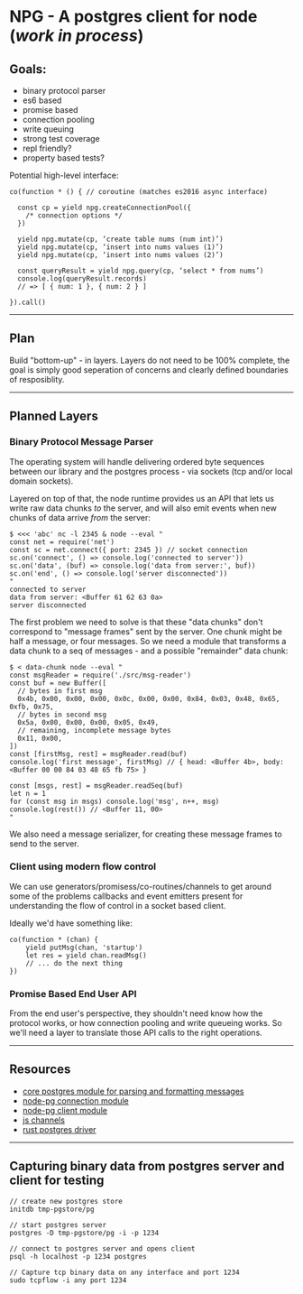 # NPG - A postgres client for node (_work in process_)

## Goals:

* binary protocol parser
* es6 based
* promise based
* connection pooling
* write queuing
* strong test coverage
* repl friendly?
* property based tests?

Potential high-level interface:

```
co(function * () { // coroutine (matches es2016 async interface)

  const cp = yield npg.createConnectionPool({
    /* connection options */
  })

  yield npg.mutate(cp, ‘create table nums (num int)’)
  yield npg.mutate(cp, ‘insert into nums values (1)’)
  yield npg.mutate(cp, ‘insert into nums values (2)’)

  const queryResult = yield npg.query(cp, ‘select * from nums’)
  console.log(queryResult.records)
  // => [ { num: 1 }, { num: 2 } ]

}).call()
```

---

## Plan

Build "bottom-up" - in layers. Layers do not need to be 100% complete, the goal is simply good seperation of concerns and clearly defined boundaries of resposiblity.

---

## Planned Layers

### Binary Protocol Message Parser

The operating system will handle delivering ordered byte sequences between our library and the postgres process - via sockets (tcp and/or local domain sockets). 

Layered on top of that, the node runtime provides us an API that lets us write raw data chunks _to_ the server, and will also emit events when new chunks of data arrive _from_ the server:

```
$ <<< 'abc' nc -l 2345 & node --eval "
const net = require('net')
const sc = net.connect({ port: 2345 }) // socket connection
sc.on('connect', () => console.log('connected to server'))
sc.on('data', (buf) => console.log('data from server:', buf))
sc.on('end', () => console.log('server disconnected'))
"
connected to server
data from server: <Buffer 61 62 63 0a>
server disconnected
```

The first problem we need to solve is that these "data chunks" don't correspond to "message frames" sent by the server. One chunk might be half a message, or four messages. So we need a module that transforms a data chunk to a seq of messages - and a possible "remainder" data chunk:

```
$ < data-chunk node --eval "
const msgReader = require('./src/msg-reader')
const buf = new Buffer([
  // bytes in first msg
  0x4b, 0x00, 0x00, 0x00, 0x0c, 0x00, 0x00, 0x84, 0x03, 0x48, 0x65, 0xfb, 0x75, 
  // bytes in second msg
  0x5a, 0x00, 0x00, 0x00, 0x05, 0x49,
  // remaining, incomplete message bytes
  0x11, 0x00, 
])
const [firstMsg, rest] = msgReader.read(buf)
console.log('first message', firstMsg) // { head: <Buffer 4b>, body: <Buffer 00 00 84 03 48 65 fb 75> }

const [msgs, rest] = msgReader.readSeq(buf)
let n = 1
for (const msg in msgs) console.log('msg', n++, msg)
console.log(rest()) // <Buffer 11, 00>
"
```

We also need a message serializer, for creating these message frames to send to the server.

### Client using modern flow control

We can use generators/promisess/co-routines/channels to get around some of the problems callbacks and event emitters present for understanding the flow of control in a socket based client.

Ideally we'd have something like:

```
co(function * (chan) {
    yield putMsg(chan, 'startup')
    let res = yield chan.readMsg()
    // ... do the next thing
})
```

### Promise Based End User API

From the end user's perspective, they shouldn't need know how the protocol works, or how connection pooling and write queueing works. So we'll need a layer to translate those API calls to the right operations.

---

## Resources

* [core postgres module for parsing and formatting messages](https://github.com/postgres/postgres/blob/71fc49dfe1d99bd83cd99c2e7a39f93e07d19310/src/backend/libpq/pqformat.c)
* [node-pg connection module](https://github.com/brianc/node-postgres/blob/master/lib/connection.js)
* [node-pg client module](https://github.com/brianc/node-postgres/blob/master/lib/client.js)
* [js channels](https://github.com/ubolonton/js-csp/blob/master/doc/basic.md)
* [rust postgres driver](https://github.com/sfackler/rust-postgres/blob/master/src/lib.rs)

---

## Capturing binary data from postgres server and client for testing

```
// create new postgres store
initdb tmp-pgstore/pg

// start postgres server
postgres -D tmp-pgstore/pg -i -p 1234

// connect to postgres server and opens client
psql -h localhost -p 1234 postgres

// Capture tcp binary data on any interface and port 1234
sudo tcpflow -i any port 1234
```
